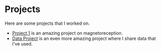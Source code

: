 # Projects

Here are some projects that I worked on. 

- [Project 1](./python_project/projet_Phy1441.pdf) is an amazing project on magnetoreception.
- [Data Project](./data_project/index.md) is an even more amazing project where I share data that I've used.
